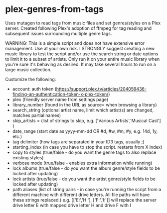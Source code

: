 # plex-genres-from-tags
Uses mutagen to read tags from music files and set genres/styles on a Plex server. Created following Plex's adoption of ffmpeg for tag reading and subsequent issues surrounding multiple genre tags.

WARNING: This is a simple script and does not have extensive error management. Use at your own risk. I STRONGLY suggest creating a new music library to test the script and/or use the search string or date options to limit it to a subset of artists. Only run it on your entire music library when you're sure it's behaving as desired. It may take several hours to run on a large music collection.

Customize the following:
- account: auth token (https://support.plex.tv/articles/204059436-finding-an-authentication-token-x-plex-token/)
- plex (friendly server name from settings page)
- library_number (found in the URL as source= when browsing a library)
- search_string (optional artist name, limit which artist(s) are changed, matches partial names)
- skip_artists = (list of strings to skip, e.g. ['Various Artists','Musical Cast'] )
- date_range (start date as yyyy-mm-dd OR #d, #w, #m, #y, e.g. 14d, 1y, etc.)
- tag delimiter (how tags are separated in your ID3 tags, usually ;)
- starting_index (in case you have to stop the script. restarts from X index)
- copy to styles (true/false - do you want the genre tags to also replace existing styles)
- verbose mode (true/false - enables extra information while running)
- lock albums (true/false - do you want the album genre/style fields to be locked after updating)
- lock artists (true/false - do you want the artist genre/style fields to be locked after updating)
- path aliases (list of string pairs - in case you're running the script from a different machine with different drive letters. All file paths will have these strings replaced.) e.g.  [['E:','H:'], ['F:','I:']] will replace the server drive letter E with mapped drive letter H and drive F with I
